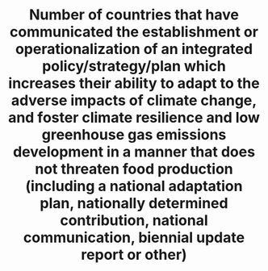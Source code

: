 ---
title: >-
  Number  of  countries  that  have  communicated  the  establishment  or  operationalization  of  an  integrated  policy/strategy/plan  which  increases  their  ability  to  adapt  to  the  adverse  impacts  of  climate  change,  and  foster  climate  resilience  and  low  greenhouse  gas  emissions  development  in  a  manner  that  does  not  threaten  food  production  (including  a  national  adaptation  plan,  nationally  determined  contribution,  national  communication,  biennial  update  report  or  other)
layout: indicator
indicator: 13.2.1
indicator_variable: null
graph: null
graph_type_description: null
graph_status_notes: Posted
variable_description: null
variable_notes: null
un_designated_tier: '3'
un_custodial_agency: 'UNFCCC  (Partnering  Agencies:  UNEP,  WMO,  WHO)'
target_id: '13.2'
has_metadata: false
permalink: /13-2-1/
sdg_goal: 13
goal_meta_link: 'http://unstats.un.org/sdgs/files/metadata-compilation/Metadata-Goal-13.pdf'
goal_meta_link_page: 11
indicator_name: >-
  Number  of  countries  that  have  communicated  the  establishment  or  operationalization  of  an  integrated  policy/strategy/plan  which  increases  their  ability  to  adapt  to  the  adverse  impacts  of  climate  change,  and  foster  climate  resilience  and  low  greenhouse  gas  emissions  development  in  a  manner  that  does  not  threaten  food  production  (including  a  national  adaptation  plan,  nationally  determined  contribution,  national  communication,  biennial  update  report  or  other)
target: >-
  Integrate  climate  change  measures  into  national  policies,  strategies  and  planning.
source_title: null
source_notes: null
published: true
us_method_of_computation: >-
  US  President’s  Climate  Action  Plan  E.O.  13653:  Preparing  the  U.S.  for  the  Impacts  of  Climate  Change  (agencies  adaptation  plans)  E.O.  13677:  Climate-Resilient  International  Development  E.O.  13693:  Planning  for  Federal  SustainabiHility  in  the  Next  Decade
graph_title: null
periodicity: Annual
unit_of_measure: Yes/no
date_metadata_updated: January  2017
source_agency_staff_name: 'Amy  Rosenband,  NSC'
source_agency_survey_dataset: National  Security  Council/Executive  Office  of  the  President  

---